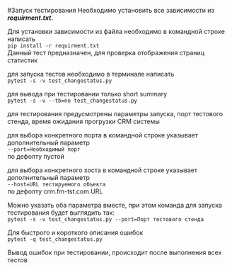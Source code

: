 #Запуск тестирования
Необходимо установить все зависимости из 
***requirment.txt.***

Для установки зависимости из файла необходимо в командной строке написать\
`pip install -r requirment.txt`\
Данный тест предназначен, для проверка отображения страниц статистик

для запуска тестов необходимо в терминале написать \
`pytest -s -v test_changestatus.py`

для вывода при тестировании только short summary \
`pytest -s -v --tb=no test_changestatus.py`

для тестирования предусмотрены параметры запуска, порт тестового стенда, время ожидания прогрузки CRM системы

для выбора конкретного порта в командной строке указывает дополнительный параметр  
`--port=Необходимый порт`  
по дефолту пустой


для выбора конкретного хоста в командной строке указывает дополнительный параметр  
`--host=URL тестируемого объекта`  
по дефолту crm.fm-tst.com URL


Можно указать оба параметра вместе, при этом команда для запуска тестирования будет выглядить так:  
`pytest -s -v test_changestatus.py --port=Порт тестового стенда`

Для быстрого и короткого описания ошибок  
`pytest -q test_changestatus.py`

Вывод ошибок при тестировании, происходит после выполнения всех тестов
